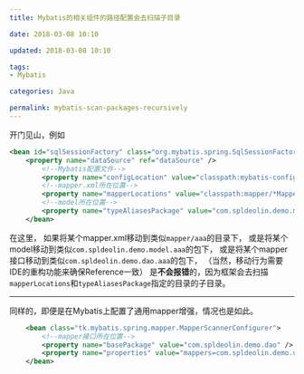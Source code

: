 ```yaml
---
title: Mybatis的相关组件的路径配置会去扫描子目录

date: 2018-03-08 10:10

updated: 2018-03-08 10:10

tags:
- Mybatis

categories: Java

permalink: mybatis-scan-packages-recursively
---
```


开门见山，例如

```xml
<bean id="sqlSessionFactory" class="org.mybatis.spring.SqlSessionFactoryBean">
    <property name="dataSource" ref="dataSource" />
        <!--Mybatis配置文件-->
        <property name="configLocation" value="classpath:mybatis-config.xml" />
        <!--mapper.xml所在位置-->
        <property name="mapperLocations" value="classpath:mapper/*Mapper.xml" />
        <!--model所在位置-->
        <property name="typeAliasesPackage" value="com.spldeolin.demo.model" />
    </bean>
```

在这里，
如果将某个mapper.xml移动到类似`mapper/aaa`的目录下，
或是将某个model移动到类似`com.spldeolin.demo.model.aaa`的包下，
或是将某个mapper接口移动到类似`com.spldeolin.demo.dao.aaa`的包下，
（当然，移动行为需要IDE的重构功能来确保Reference一致）
是**不会报错**的，因为框架会去扫描`mapperLocations`和`typeAliasesPackage`指定的目录的子目录。

------------

同样的，即便是在Mybatis上配置了通用mapper增强，情况也是如此。

```xml
    <bean class="tk.mybatis.spring.mapper.MapperScannerConfigurer">
        <!--mapper接口所在位置-->
        <property name="basePackage" value="com.spldeolin.demo.dao" />
        <property name="properties" value="mappers=com.spldeolin.demo.util.bean.Mapper" />
    </bean>
```